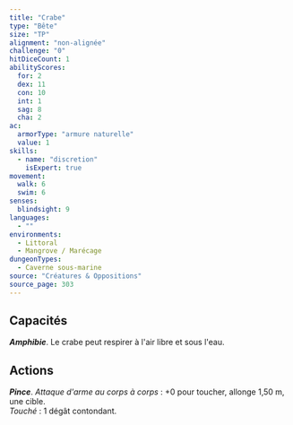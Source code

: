 ```yaml
---
title: "Crabe"
type: "Bête"
size: "TP"
alignment: "non-alignée"
challenge: "0"
hitDiceCount: 1
abilityScores:
  for: 2
  dex: 11
  con: 10
  int: 1
  sag: 8
  cha: 2
ac: 
  armorType: "armure naturelle"
  value: 1
skills: 
  - name: "discretion"
    isExpert: true
movement: 
  walk: 6
  swim: 6
senses: 
  blindsight: 9
languages: 
  - ""
environments:
  - Littoral
  - Mangrove / Marécage
dungeonTypes:
  - Caverne sous-marine
source: "Créatures & Oppositions"
source_page: 303
---
```

## Capacités
_**Amphibie**_. Le crabe peut respirer à l'air libre et sous l'eau.

## Actions
_**Pince**_. _Attaque d'arme au corps à corps_ : +0 pour toucher, allonge 1,50 m, une cible.  
_Touché_ : 1 dégât contondant.
